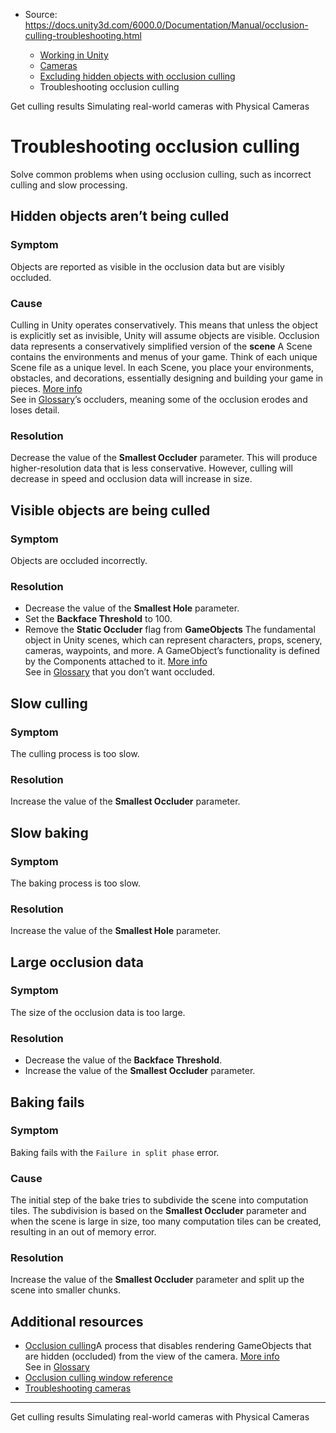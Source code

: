 * Source: https://docs.unity3d.com/6000.0/Documentation/Manual/occlusion-culling-troubleshooting.html

  * [Working in Unity](https://docs.unity3d.com/6000.0/Documentation/Manual/working-in-unity.html)
  * [Cameras](https://docs.unity3d.com/6000.0/Documentation/Manual/Cameras.html)
  * [Excluding hidden objects with occlusion culling](https://docs.unity3d.com/6000.0/Documentation/Manual/OcclusionCulling-landing.html)
  * Troubleshooting occlusion culling


[](https://docs.unity3d.com/6000.0/Documentation/Manual/CullingGroupAPI-get-culling-results.html)
Get culling results
[](https://docs.unity3d.com/6000.0/Documentation/Manual/PhysicalCameras.html)
Simulating real-world cameras with Physical Cameras
# Troubleshooting occlusion culling
Solve common problems when using occlusion culling, such as incorrect culling and slow processing.
## Hidden objects aren’t being culled
### Symptom
Objects are reported as visible in the occlusion data but are visibly occluded.
### Cause
Culling in Unity operates conservatively. This means that unless the object is explicitly set as invisible, Unity will assume objects are visible.
Occlusion data represents a conservatively simplified version of the **scene** A Scene contains the environments and menus of your game. Think of each unique Scene file as a unique level. In each Scene, you place your environments, obstacles, and decorations, essentially designing and building your game in pieces. [More info](https://docs.unity3d.com/6000.0/Documentation/Manual/CreatingScenes.html)  
See in [Glossary](https://docs.unity3d.com/6000.0/Documentation/Manual/Glossary.html#Scene)’s occluders, meaning some of the occlusion erodes and loses detail.
### Resolution
Decrease the value of the **Smallest Occluder** parameter. This will produce higher-resolution data that is less conservative. However, culling will decrease in speed and occlusion data will increase in size.
## Visible objects are being culled
### Symptom
Objects are occluded incorrectly.
### Resolution
  * Decrease the value of the **Smallest Hole** parameter.
  * Set the **Backface Threshold** to 100.
  * Remove the **Static Occluder** flag from **GameObjects** The fundamental object in Unity scenes, which can represent characters, props, scenery, cameras, waypoints, and more. A GameObject’s functionality is defined by the Components attached to it. [More info](https://docs.unity3d.com/6000.0/Documentation/Manual/class-GameObject.html)  
See in [Glossary](https://docs.unity3d.com/6000.0/Documentation/Manual/Glossary.html#GameObject) that you don’t want occluded.


## Slow culling
### Symptom
The culling process is too slow.
### Resolution
Increase the value of the **Smallest Occluder** parameter.
## Slow baking
### Symptom
The baking process is too slow.
### Resolution
Increase the value of the **Smallest Hole** parameter.
## Large occlusion data
### Symptom
The size of the occlusion data is too large.
### Resolution
  * Decrease the value of the **Backface Threshold**.
  * Increase the value of the **Smallest Occluder** parameter.


## Baking fails
### Symptom
Baking fails with the `Failure in split phase` error.
### Cause
The initial step of the bake tries to subdivide the scene into computation tiles. The subdivision is based on the **Smallest Occluder** parameter and when the scene is large in size, too many computation tiles can be created, resulting in an out of memory error.
### Resolution
Increase the value of the **Smallest Occluder** parameter and split up the scene into smaller chunks.
## Additional resources
  * [Occlusion culling](https://docs.unity3d.com/6000.0/Documentation/Manual/OcclusionCulling.html)A process that disables rendering GameObjects that are hidden (occluded) from the view of the camera. [More info](https://docs.unity3d.com/6000.0/Documentation/Manual/OcclusionCulling.html)  
See in [Glossary](https://docs.unity3d.com/6000.0/Documentation/Manual/Glossary.html#Occlusionculling)
  * [Occlusion culling window reference](https://docs.unity3d.com/6000.0/Documentation/Manual/occlusion-culling-window.html)
  * [Troubleshooting cameras](https://docs.unity3d.com/6000.0/Documentation/Manual/CameraTroubleshooting.html)


* * *
[](https://docs.unity3d.com/6000.0/Documentation/Manual/CullingGroupAPI-get-culling-results.html)
Get culling results
[](https://docs.unity3d.com/6000.0/Documentation/Manual/PhysicalCameras.html)
Simulating real-world cameras with Physical Cameras

